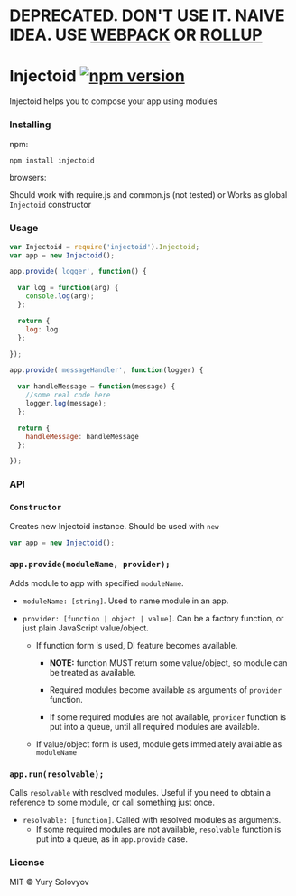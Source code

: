 DEPRECATED. DON'T USE IT. NAIVE IDEA. USE [WEBPACK](https://github.com/webpack/webpack) OR [ROLLUP](https://github.com/rollup/rollup)
========

Injectoid [![npm version](https://badge.fury.io/js/injectoid.svg)](http://badge.fury.io/js/injectoid)
========
Injectoid helps you to compose your app using modules


### Installing

npm:

`npm install injectoid`

browsers:

Should work with require.js and common.js (not tested)
or
Works as global `Injectoid` constructor

### Usage

```javascript
var Injectoid = require('injectoid').Injectoid;
var app = new Injectoid();

app.provide('logger', function() {

  var log = function(arg) {
    console.log(arg);
  };

  return {
    log: log
  };

});

app.provide('messageHandler', function(logger) {

  var handleMessage = function(message) {
    //some real code here
    logger.log(message);
  };

  return {
    handleMessage: handleMessage
  };

});
```
### API
### `Constructor`
Creates new Injectoid instance. Should be used with `new`

```javascript
var app = new Injectoid();
```
### `app.provide(moduleName, provider);`

Adds module to app with specified `moduleName`.
* `moduleName: [string]`.
Used to name module in an app.
* `provider: [function | object | value]`. Can be a factory function, or just plain JavaScript value/object.

  * If function form is used, DI feature becomes available.
    * **NOTE:** function MUST return some value/object, so module can be treated as available.

    * Required modules become available as arguments of `provider` function.

    * If some required modules are not available, `provider` function is put into a queue, until all required modules are available.

  * If value/object form is used, module gets immediately available as `moduleName`

### `app.run(resolvable);`
Calls `resolvable` with resolved modules. Useful if you need to obtain a reference to some module, or call something just once.
* `resolvable: [function]`. Called with resolved modules as arguments.
    * If some required modules are not available, `resolvable` function is put into a queue, as in `app.provide` case.

### License

MIT © Yury Solovyov
